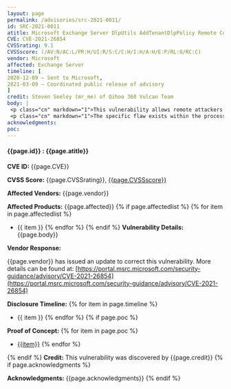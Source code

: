```yaml
---
layout: page
permalink: /advisories/src-2021-0011/
id: SRC-2021-0011
atitle: Microsoft Exchange Server DlpUtils AddTenantDlpPolicy Remote Code Execution Vulnerability (patch bypass)
CVE: CVE-2021-26854
CVSSrating: 9.1
CVSSscore: (/AV:N/AC:L/PR:H/UI:R/S:C/C:H/I:H/A:H/E:P/RL:O/RC:C)
vendor: Microsoft
affected: Exchange Server
timeline: [
2020-12-09 – Sent to Microsoft,
2021-03-09 – Coordinated public release of advisory
]
credit: Steven Seeley (mr_me) of Qihoo 360 Vulcan Team
body: |
 <p class="cn" markdown="1">This vulnerability allows remote attackers to execute arbitrary code on affected installations of Exchange Server. Authentication with the "Data Loss Prevention" role is required to exploit this vulnerability.</p>
 <p class="cn" markdown="1">The specific flaw exists within the processing of the New-DlpPolicy cmdlet. The issue results from the lack of proper validation of user-supplied template data when creating a dlp policy. An attacker can leverage this vulnerability to execute code in the context of SYSTEM.</p>
acknowledgments:
poc:
---
```


#### **{{page.id}} : {{page.atitle}}**

**CVE ID:**
{{page.CVE}}

**CVSS Score:**
{{page.CVSSrating}}, [{{page.CVSSscore}}](https://nvd.nist.gov/vuln-metrics/cvss/v3-calculator?vector={{page.CVSSscore}})

**Affected Vendors:**
{{page.vendor}}

**Affected Products:**
{{page.affected}}
{% if page.affectedlist %}
{% for item in page.affectedlist %}
  - {{ item }}
{% endfor %}
{% endif %}
**Vulnerability Details:**
{{page.body}}

**Vendor Response:**

{{page.vendor}} has issued an update to correct this vulnerability. More details can be found at: [https://portal.msrc.microsoft.com/security-guidance/advisory/CVE-2021-26854](https://portal.msrc.microsoft.com/security-guidance/advisory/CVE-2021-26854)

**Disclosure Timeline:**
{% for item in page.timeline %}
  - {{ item }}
{% endfor %}
{% if page.poc %}

**Proof of Concept:**
{% for item in page.poc %}
  - [{{item}}]({{item}})
{% endfor %}

{% endif %}
**Credit:**
This vulnerability was discovered by {{page.credit}}
{% if page.acknowledgments %}

**Acknowledgments:**
{{page.acknowledgments}}
{% endif %}
